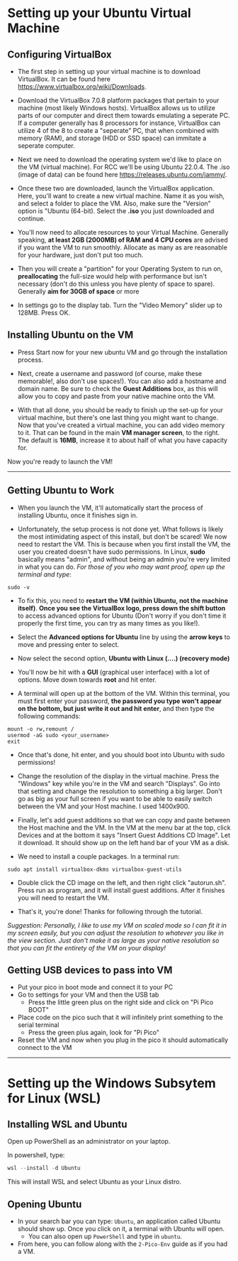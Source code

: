 # **Setting up your Ubuntu Virtual Machine**

## **Configuring VirtualBox**
+ The first step in setting up your virtual machine is to download VirtualBox. It can be found here https://www.virtualbox.org/wiki/Downloads.

+ Download the VirtualBox 7.0.8 platform packages that pertain to your machine (most likely Windows hosts). VirtualBox allows us to utilize parts of our computer and direct them towards emulating a seperate PC. If a computer generally has 8 processors for instance, VirtualBox can utilize 4 of the 8 to create a "seperate" PC, that when combined with memory (RAM), and storage (HDD or SSD space) can immitate a seperate computer.

+ Next we need to download the operating system we'd like to place on the VM (virtual machine). For RCC we'll be using Ubuntu 22.0.4. The .iso (image of data) can be found here https://releases.ubuntu.com/jammy/.


+ Once these two are downloaded, launch the VirtualBox application. Here, you'll want to create a new virtual machine. Name it as you wish, and select a folder to place the VM. Also, make sure the "Version" option is "Ubuntu (64-bit). Select the **.iso** you just downloaded and continue.

+ You'll now need to allocate resources to your Virtual Machine. Generally speaking, **at least 2GB (2000MB) of RAM and 4 CPU cores** are advised if you want the VM to run smoothly. Allocate as many as are reasonable for your hardware, just don't put too much.

+ Then you will create a "partition" for your Operating System to run on, **preallocating** the full-size would help with performance but isn't necessary (don't do this unless you have plenty of space to spare). Generally **aim for 30GB of space** or more

<!-- + Go into settings for the VM you've just created. We want to "insert" our CD of ubuntu which is the **.iso** you just downloaded. Under attributes is a small button with an image of a disk on it. Click that then add the **.iso** you downloaded. This way when you start up the VM, it will boot from the "CD" which is the installation CD for ubuntu22.04
![alt text](images/vm_settings_iso.png "Title") -->

+ In settings go to the display tab. Turn the "Video Memory" slider up to 128MB. Press OK.

## **Installing Ubuntu on the VM**
+ Press Start now for your new ubuntu VM and go through the installation process.
  
+ Next, create a username and password (of course, make these memorable!, also don't use spaces!). You can also add a hostname and domain name. Be sure to check the **Guest Additions** box, as this will allow you to copy and paste from your native machine onto the VM.

+ With that all done, you should be ready to finish up the set-up for your virtual machine, but there's one last thing you might want to change. Now that you've created a virtual machine, you can add video memory to it. That can be found in the main **VM manager screen**, to the right. The default is **16MB**, increase it to about half of what you have capacity for.

Now you're ready to launch the VM!

---

## **Getting Ubuntu to Work**
+ When you launch the VM, it'll automatically start the process of installing Ubuntu, once it finishes sign in.

+ Unfortunately, the setup process is not done yet. What follows is likely the most intimidating aspect of this install, but don't be scared! We now need to restart the VM. This is because when you first install the VM, the user you created doesn't have sudo permissions. In Linux, **sudo** basically means "admin", and without being an admin you're very limited in what you can do. *For those of you who may want proof, open up the terminal and type*:

```
sudo -v
```

+ To fix this, you need to **restart the VM (within Ubuntu, not the machine itself)**. **Once you see the VirtualBox logo, press down the shift button** to access advanced options for Ubuntu (Don't worry if you don't time it properly the first time, you can try as many times as you like!).

+ Select the **Advanced options for Ubuntu** line by using the **arrow keys** to move and pressing enter to select.

+ Now select the second option, **Ubuntu with Linux (....) (recovery mode)**

+ You'll now be hit with a **GUI** (graphical user interface) with a lot of options. Move down towards **root** and hit enter.

+ A terminal will open up at the bottom of the VM. Within this terminal, you must first enter your password, **the password you type won't appear on the bottom, but just write it out and hit enter**, and then type the following commands:

```
mount -o rw,remount /
usermod -aG sudo <your_username>
exit
```

+ Once that's done, hit enter, and you should boot into Ubuntu with sudo permissions!

+ Change the resolution of the display in the virtual machine. Press the "Windows" key while you're in the VM and search "Displays". Go into that setting and change the resolution to something a big larger. Don't go as big as your full screen if you want to be able to easily switch between the VM and your Host machine. I used 1400x900.

+ Finally, let's add guest additions so that we can copy and paste between the Host machine and the VM. In the VM at the menu bar at the top, click Devices and at the bottom it says "Insert Guest Additions CD Image". Let it download. It should show up on the left hand bar of your VM as a disk.

+ We need to install a couple packages. In a terminal run:
```
sudo apt install virtualbox-dkms virtualbox-guest-utils
```
+ Double click the CD image on the left, and then right click "autorun.sh". Press run as program, and it will install guest additions. After it finishes you will need to restart the VM. 

+ That's it, you're done! Thanks for following through the tutorial.


*Suggestion: Personally, I like to use my VM on scaled mode so I can fit it in my screen easily, but you can adjust the resolution to whatever you like in the view section. Just don't make it as large as your native resolution so that you can fit the entirety of the VM on your display!*


## Getting USB devices to pass into VM
+ Put your pico in boot mode and connect it to your PC
+ Go to settings for your VM and then the USB tab
  + Press the little green plus on the right side and click on "Pi Pico BOOT"
+ Place code on the pico such that it will infinitely print something to the serial terminal
  + Press the green plus again, look for "Pi Pico"
+ Reset the VM and now when you plug in the pico it should automatically connect to the VM

---

# **Setting up the Windows Subsytem for Linux (WSL)**

## **Installing WSL and Ubuntu**
Open up PowerShell as an administrator on your laptop.

In powershell, type: 
```powershell
wsl --install -d Ubuntu
```
This will install WSL and select Ubuntu as your Linux distro.

## **Opening Ubuntu**
+ In your search bar you can type: `Ubuntu`, an application called Ubuntu should show up. Once you click on it, a terminal with Ubuntu will open.
    + You can also open up `PowerShell` and type in `ubuntu`. 
+ From here, you can follow along with the `2-Pico-Env` guide as if you had a VM.